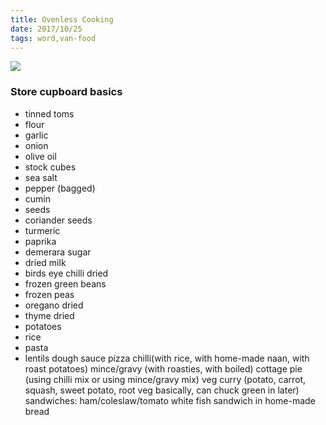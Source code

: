 ```yaml
---
title: Ovenless Cooking
date: 2017/10/25
tags: word,van-food
---
```


![](/wp-content/uploads/2017/12/IMG_20170510_161652-1024x768.jpg)

### Store cupboard basics

  * tinned toms
  * flour
  * garlic
  * onion
  * olive oil
  * stock cubes
  * sea salt
  * pepper (bagged)
  * cumin
  * seeds
  * coriander seeds
  * turmeric
  * paprika
  * demerara sugar
  * dried milk
  * birds eye chilli dried
  * frozen green beans
  * frozen peas
  * oregano dried
  * thyme dried
  * potatoes
  * rice
  * pasta
  * lentils
dough sauce pizza chilli(with rice, with home-made naan, with roast potatoes) mince/gravy (with roasties, with boiled) cottage pie (using chilli mix or using mince/gravy mix) veg curry (potato, carrot, squash, sweet potato, root veg basically, can chuck green in later) sandwiches: ham/coleslaw/tomato white fish sandwich in home-made bread
